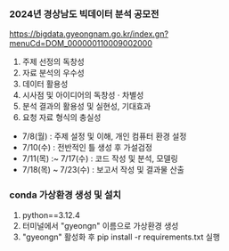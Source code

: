 ### 2024년 경상남도 빅데이터 분석 공모전 
https://bigdata.gyeongnam.go.kr/index.gn?menuCd=DOM_000000110009002000

1. 주제 선정의 독창성
2. 자료 분석의 우수성
3. 데이터 활용성
4. 시사점 및 아이디어의 독창성 $\cdot$ 차별성
5. 분석 결과의 활용성 및 실현성, 기대효과
6. 요청 자료 형식의 충실성

* 7/8(월) : 주제 설정 및 이해, 개인 컴퓨터 환경 설정
* 7/10(수) : 전반적인 틀 생성 후 가설검정
* 7/11(목) :~ 7/17(수) : 코드 작성 및 분석, 모델링
* 7/18(목) ~ 7/23(수) : 보고서 작성 및 결과물 산출


### conda 가상환경 생성 및 설치
1. python==3.12.4
2. 터미널에서 "gyeongn" 이름으로 가상환경 생성
3. "gyeongn" 활성화 후 pip install -r requirements.txt 실행
